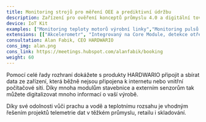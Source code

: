 ```yaml
---
title: Monitoring strojů pro měření OEE a prediktivní údržbu
description: Zařízení pro ověření konceptů průmyslu 4.0 a digitální továrny. Díky našim IoT zařízením můžete digitalizovat mnoho informací o vaší výrobě.
device: IoT Kit
examples: ["Monitoring teploty motorů výrobní linky","Monitoring pulsů pro měření spotřeby a výkonu","Monitoring rotací","Ultrazvukový monitoring výšky hladiny jímky","Monitoring vibrací"]
extensions: [["Akcelerometr", "Integrovaný na Core Module, detekce otřesu a náklonu"],["Sensor Module", "Připojení externích senzorů, například vlhkosti a teploty vzduchu nebo vlhkosti a teploty půdy"]]
consultation: Alan Fabik, CEO HARDWARIO
cons_img: alan.png
cons_link: https://meetings.hubspot.com/alanfabik/booking
weight: 60
---
```


Pomocí celé řady rozhraní dokážete s produkty HARDWARIO připojit a sbírat data ze zařízení, která běžně nejsou připojena k internetu nebo vnitřní počítačové síti. Díky mnoha modulům stavebnice a externím senzorům tak můžete digitalizovat mnoho informací o vaší výrobě.

Díky své odolnosti vůči prachu a vodě a teplotnímu rozsahu je vhodným řešením projektů telemetrie dat v těžkém průmyslu, retailu i skladování.